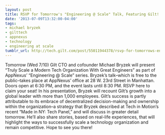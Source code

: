 ```yaml
---
layout: post
title: RSVP for Tomorrow's "Engineering @ Scale" Talk, Featuring Gilt!
date: '2013-07-09T13:32:00-04:00'
tags:
- michael bryzek
- gilttech
- appnexus
- technology
- engineering at scale
tumblr_url: http://tech.gilt.com/post/55011944378/rsvp-for-tomorrows-engineering-scale-talk
---
```

Tomorrow (Wed 7/10) Gilt CTO and cofounder Michael Bryzek will present “Truly Scale a Modern Tech Organization With Great Engineers” as part of AppNexus’ “Engineering @ Scale” series. Bryzek’s talk–which is free to the public–takes place at AppNexus’ office at 28 W. 23rd Street in Manhattan. Doors open at 6:30 PM, and the event lasts until 8:30 PM. RSVP here to claim your seat!
In his presentation, Bryzek will recount Gilt’s growth into a global leader with more than 1,000 employees. Gilt’s success is partly attributable to its embrace of decentralized decision-making and ownership within the organization–a strategy that Bryzek described at Tech in Motion’s recent “Made in NY: Tech Panel,” and will discuss in greater detail tomorrow. He’ll also share stories, based on real-life experiences, that will highlight the ways to successfully scale a technology organization and remain competitive. Hope to see you there!

